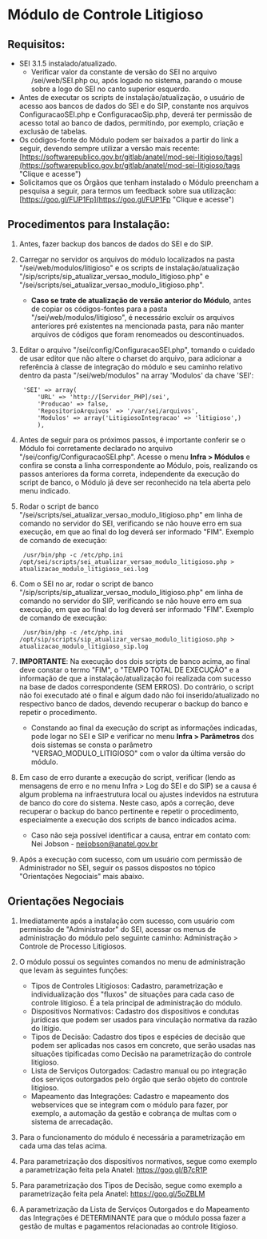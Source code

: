 # Módulo de Controle Litigioso

## Requisitos:
- SEI 3.1.5 instalado/atualizado.
   - Verificar valor da constante de versão do SEI no arquivo /sei/web/SEI.php ou, após logado no sistema, parando o mouse sobre a logo do SEI no canto superior esquerdo.
- Antes de executar os scripts de instalação/atualização, o usuário de acesso aos bancos de dados do SEI e do SIP, constante nos arquivos ConfiguracaoSEI.php e ConfiguracaoSip.php, deverá ter permissão de acesso total ao banco de dados, permitindo, por exemplo, criação e exclusão de tabelas.
- Os códigos-fonte do Módulo podem ser baixados a partir do link a seguir, devendo sempre utilizar a versão mais recente: [https://softwarepublico.gov.br/gitlab/anatel/mod-sei-litigioso/tags](https://softwarepublico.gov.br/gitlab/anatel/mod-sei-litigioso/tags "Clique e acesse")
- Solicitamos que os Órgãos que tenham instalado o Módulo preencham a pesquisa a seguir, para termos um feedback sobre sua utilização: [https://goo.gl/FUP1Fp](https://goo.gl/FUP1Fp "Clique e acesse")

## Procedimentos para Instalação:
1. Antes, fazer backup dos bancos de dados do SEI e do SIP.
2. Carregar no servidor os arquivos do módulo localizados na pasta "/sei/web/modulos/litigioso" e os scripts de instalação/atualização "/sip/scripts/sip_atualizar_versao_modulo_litigioso.php" e "/sei/scripts/sei_atualizar_versao_modulo_litigioso.php".
   - **Caso se trate de atualização de versão anterior do Módulo**, antes de copiar os códigos-fontes para a pasta "/sei/web/modulos/litigioso", é necessário excluir os arquivos anteriores pré existentes na mencionada pasta, para não manter arquivos de códigos que foram renomeados ou descontinuados.
3. Editar o arquivo "/sei/config/ConfiguracaoSEI.php", tomando o cuidado de usar editor que não altere o charset do arquivo, para adicionar a referência à classe de integração do módulo e seu caminho relativo dentro da pasta "/sei/web/modulos" na array 'Modulos' da chave 'SEI':

		'SEI' => array(
			'URL' => 'http://[Servidor_PHP]/sei',
			'Producao' => false,
			'RepositorioArquivos' => '/var/sei/arquivos',
			'Modulos' => array('LitigiosoIntegracao' => 'litigioso',)
			),

4. Antes de seguir para os próximos passos, é importante conferir se o Módulo foi corretamente declarado no arquivo "/sei/config/ConfiguracaoSEI.php". Acesse o menu **Infra > Módulos** e confira se consta a linha correspondente ao Módulo, pois, realizando os passos anteriores da forma correta, independente da execução do script de banco, o Módulo já deve ser reconhecido na tela aberta pelo menu indicado.
5. Rodar o script de banco "/sei/scripts/sei_atualizar_versao_modulo_litigioso.php" em linha de comando no servidor do SEI, verificando se não houve erro em sua execução, em que ao final do log deverá ser informado "FIM". Exemplo de comando de execução:

		/usr/bin/php -c /etc/php.ini /opt/sei/scripts/sei_atualizar_versao_modulo_litigioso.php > atualizacao_modulo_litigioso_sei.log

6. Com o SEI no ar, rodar o script de banco "/sip/scripts/sip_atualizar_versao_modulo_litigioso.php" em linha de comando no servidor do SIP, verificando se não houve erro em sua execução, em que ao final do log deverá ser informado "FIM". Exemplo de comando de execução:

		/usr/bin/php -c /etc/php.ini /opt/sip/scripts/sip_atualizar_versao_modulo_litigioso.php > atualizacao_modulo_litigioso_sip.log
			
7. **IMPORTANTE**: Na execução dos dois scripts de banco acima, ao final deve constar o termo "FIM", o "TEMPO TOTAL DE EXECUÇÃO" e a informação de que a instalação/atualização foi realizada com sucesso na base de dados correspondente (SEM ERROS). Do contrário, o script não foi executado até o final e algum dado não foi inserido/atualizado no respectivo banco de dados, devendo recuperar o backup do banco e repetir o procedimento.
   - Constando ao final da execução do script as informações indicadas, pode logar no SEI e SIP e verificar no menu **Infra > Parâmetros** dos dois sistemas se consta o parâmetro "VERSAO_MODULO_LITIGIOSO" com o valor da última versão do módulo.
8. Em caso de erro durante a execução do script, verificar (lendo as mensagens de erro e no menu Infra > Log do SEI e do SIP) se a causa é algum problema na infraestrutura local ou ajustes indevidos na estrutura de banco do core do sistema. Neste caso, após a correção, deve recuperar o backup do banco pertinente e repetir o procedimento, especialmente a execução dos scripts de banco indicados acima.
	- Caso não seja possível identificar a causa, entrar em contato com: Nei Jobson - neijobson@anatel.gov.br
9. Após a execução com sucesso, com um usuário com permissão de Administrador no SEI, seguir os passos dispostos no tópico "Orientações Negociais" mais abaixo.
	
## Orientações Negociais
1. Imediatamente após a instalação com sucesso, com usuário com permissão de "Administrador" do SEI, acessar os menus de administração do módulo pelo seguinte caminho: Administração > Controle de Processo Litigiosos.

2. O módulo possui os seguintes comandos no menu de administração que levam às seguintes funções:
	- Tipos de Controles Litigiosos: Cadastro, parametrização e individualização dos "fluxos" de situações para cada caso de controle litigioso. É a tela principal de administração do módulo.
	- Dispositivos Normativos: Cadastro dos dispositivos e condutas jurídicas que podem ser usados para vinculação normativa da razão do litígio.
	- Tipos de Decisão: Cadastro dos tipos e espécies de decisão que podem ser aplicadas nos casos em concreto, que serão usadas nas situações tipificadas como Decisão na parametrização do controle litigioso.
	- Lista de Serviços Outorgados: Cadastro manual ou po integração dos serviços outorgados pelo órgão que serão objeto do controle litigioso.
	- Mapeamento das Integrações: Cadastro e mapeamento dos webservices que se integram com o módulo para fazer, por exemplo, a automação da gestão e cobrança de multas com o sistema de arrecadação.
3. Para o funcionamento do módulo é necessária a parametrização em cada uma das telas acima.
4. Para parametrização dos dispositivos normativos, segue como exemplo a parametrização feita pela Anatel: https://goo.gl/B7cR1P
5. Para parametrização dos Tipos de Decisão, segue como exemplo a parametrização feita pela Anatel: https://goo.gl/5oZBLM
6. A parametrização da Lista de Serviços Outorgados e do Mapeamento das Integrações é DETERMINANTE para que o módulo possa fazer a gestão de multas e pagamentos relacionadas ao controle litigioso.